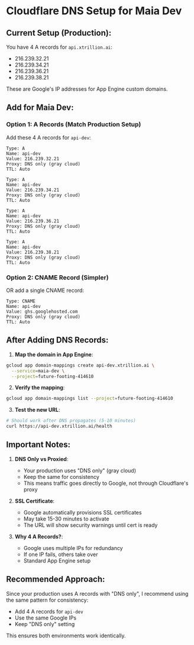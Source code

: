 # Cloudflare DNS Setup for Maia Dev

## Current Setup (Production):
You have 4 A records for `api.xtrillion.ai`:
- 216.239.32.21
- 216.239.34.21
- 216.239.36.21
- 216.239.38.21

These are Google's IP addresses for App Engine custom domains.

## Add for Maia Dev:

### Option 1: A Records (Match Production Setup)
Add these 4 A records for `api-dev`:

```
Type: A
Name: api-dev
Value: 216.239.32.21
Proxy: DNS only (gray cloud)
TTL: Auto

Type: A
Name: api-dev
Value: 216.239.34.21
Proxy: DNS only (gray cloud)
TTL: Auto

Type: A
Name: api-dev
Value: 216.239.36.21
Proxy: DNS only (gray cloud)
TTL: Auto

Type: A
Name: api-dev
Value: 216.239.38.21
Proxy: DNS only (gray cloud)
TTL: Auto
```

### Option 2: CNAME Record (Simpler)
OR add a single CNAME record:

```
Type: CNAME
Name: api-dev
Value: ghs.googlehosted.com
Proxy: DNS only (gray cloud)
TTL: Auto
```

## After Adding DNS Records:

1. **Map the domain in App Engine**:
```bash
gcloud app domain-mappings create api-dev.xtrillion.ai \
  --service=maia-dev \
  --project=future-footing-414610
```

2. **Verify the mapping**:
```bash
gcloud app domain-mappings list --project=future-footing-414610
```

3. **Test the new URL**:
```bash
# Should work after DNS propagates (5-10 minutes)
curl https://api-dev.xtrillion.ai/health
```

## Important Notes:

1. **DNS Only vs Proxied**:
   - Your production uses "DNS only" (gray cloud)
   - Keep the same for consistency
   - This means traffic goes directly to Google, not through Cloudflare's proxy

2. **SSL Certificate**:
   - Google automatically provisions SSL certificates
   - May take 15-30 minutes to activate
   - The URL will show security warnings until cert is ready

3. **Why 4 A Records?**:
   - Google uses multiple IPs for redundancy
   - If one IP fails, others take over
   - Standard App Engine setup

## Recommended Approach:
Since your production uses A records with "DNS only", I recommend using the same pattern for consistency:
- Add 4 A records for `api-dev`
- Use the same Google IPs
- Keep "DNS only" setting

This ensures both environments work identically.